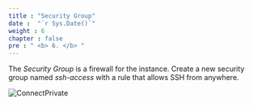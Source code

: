 ```yaml
---
title : "Security Group"
date :  "`r Sys.Date()`" 
weight : 6
chapter : false
pre : " <b> 6. </b> "
---
```


The _Security Group_ is a firewall for the instance. Create a new security group named *ssh-access* with a rule that allows SSH from anywhere.

![ConnectPrivate](/images/6.png)